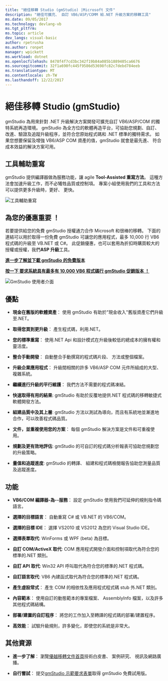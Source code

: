 ```yaml
---
title: "絕佳移轉 Studio (gmStudio) |Microsoft 文件"
description: "絕佳可擴充、 自訂 VB6/ASP/COMM 給.NET 升級方案的移轉工具"
ms.date: 09/05/2017
ms.technology: devlang-vb
ms.tgt_pltfrm: 
ms.topic: article
dev_langs: visual-basic
author: rpetrusha
ms.author: ronpet
manager: wpickett
ms.workload: dotnet
ms.openlocfilehash: 8478f4f7cd3bc342f19b84a085b1889405ca6676
ms.sourcegitcommit: 32f1a690fc445f9586d53698fc82c7debd784eeb
ms.translationtype: MT
ms.contentlocale: zh-TW
ms.lasthandoff: 12/22/2017
---
```

# <a name="great-migrations-studio-gmstudio"></a>絕佳移轉 Studio (gmStudio)

gmStudio 為用來針對 .NET 升級解決方案開發可擴充自訂 VB6/ASP/COM 的獨特系統再造環境。 gmStudio 為全方位的軟體再造平台，可協助您規劃、自訂、改進、驗證及追蹤升級程序，並符合您原始程式碼和 .NET 標準的獨特需求。  如果您想要保留及增強 VB6/ASP COM 資產的值，gmStudio 就會是最先進、 符合成本效益的解決方案可用。 

## <a name="the-tool-assisted-rewrite"></a>工具輔助重寫

gmStudio 提供編譯器做為服務功能，讓 agile **Tool-Assisted 重寫方法**。 這種方法會加速升級工作，而不必犧牲品質或控制項。 專案小組使用我們的工具和方法可以提供更多升級時，更好、 更快。

![工具輔助重寫](./media/tool-assisted-rewrite.png) 

## <a name="important-offer-for-you"></a>為您的優惠重要 ！

若要提供給您的免費 gmStudio 授權通力合作 Microsoft 和很棒的移轉。 下面的連結可以用於取得一份免費 gmStudio 可讓您的應用程式，最多 10,000 行 VB6 程式碼的升級至 VB.NET 或 C#。 此促銷優惠，也可以套用為折扣時購買較大的授權或授權，我們**ASP 升級**工具。

[**進一步了解並下載 gmStudio 的免費版本**](http://www.greatmigrations.com/resources/gmstudio-promotion.aspx)

[**按一下 要求系統具有最多有 10,000 VB6 程式碼行 gmStudio 促銷版本 ！**](http://www.greatmigrations.com/resources/gmstudio-promotion.aspx)

![GmStudio 使用者介面](./media/gmstudio-ui.png) 

## <a name="benefits"></a>優點

- **現金在舊版的軟體資產**： 使用 gmStudio 有助於"現金收入"舊版資產它們升級至.NET。

- **取得您買到更升級**： 產生程式碼，利用.NET。

- **您的標準重寫**： 使用.NET Api 和設計模式在升級後較低的總成本的擁有權和靈活度。  

- **整合手動開發**： 自動整合手動撰寫的程式碼片段、 方法或整個檔案。 

- **升級企業應用程式**： 升級間相關的許多 VB6/ASP COM 元件所組成的大型、 複雜系統。

- **繼續進行升級的平行維護**： 我們方法不需要的程式碼凍結。  

- **快速取得有用的結果**: gmStudio 有助於反覆地提供.NET 程式碼的移轉敏捷式軟體開發方法。
 
- **組建品質中及其上層**: gmStudio 方法以測試為導向，而且有系統地並漸進地合作，可以改善程式碼品質。

- **文件，並重複使用您的方案**： 每個 gmStudio 解決方案是文件和可重複使用。

- **規劃及更有效地評估**: gmStudio 的可自訂的程式碼分析報表可協助您規劃您的升級策略。

- **量值和追蹤進度**: gmStudio 的轉譯、 組建和程式碼檢閱報告協助您測量品質及追蹤進度。

## <a name="features"></a>功能

- **VB6/COM 編譯器-為--服務**： 設定 gmStudio 使用我們可延伸的規則指令碼語言。

- **選擇的目標語言**： 自動重寫 C# 或 VB.NET 的 VB6/COM。

- **選擇的目標 IDE**： 選擇 VS2010 或 VS2012 為您的 Visual Studio IDE。

- **選擇表單取代**: WinForms 或 WPF (beta) 為目標。

- **自訂 COM/ActiveX 取代**: COM 應用程式開發介面和控制項取代為符合您的標準的.NET 類別。

- **自訂 API 取代**: Win32 API 呼叫取代為符合您的標準的.NET 程式碼。

- **自訂語言取代**: VB6 內建函式取代為符合您的標準的.NET 程式碼。

- **產生虛設常式**： 產生 COM 的相依性及應用程式程式碼 stub 外.NET 類別。

- **內容範本**： 使用自訂的動態範本的專案檔案、 AssemblyInfo 檔案，以及許多其他程式碼結構。

- **部署/建置的自訂程序**： 將您的工作加入至轉譯的程式碼的部署/建置程序。

- **高效能**： 試驗升級規則，許多變化，即使您的系統是非常大。

## <a name="additional-resources"></a>其他資源

- **進一步了解**： 瀏覽[優越移轉文件首頁](https://www.greatmigrations.com/resources/documentation.aspx)技術白皮書、 案例研究、 視訊及網路廣播。

- **自行嘗試**： 提交[gmStudio 示範要求表單](http://www.greatmigrations.com/resources/gmstudio-promotion.aspx)取得 gmStudio 免費試用版。
  
